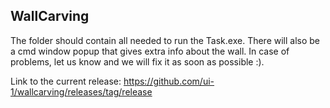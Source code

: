 ## WallCarving
The folder should contain all needed to run the Task.exe.
There will also be a cmd window popup that gives extra info about the wall.
In case of problems, let us know and we will fix it as soon as possible :).

Link to the current release: 
https://github.com/ui-1/wallcarving/releases/tag/release
